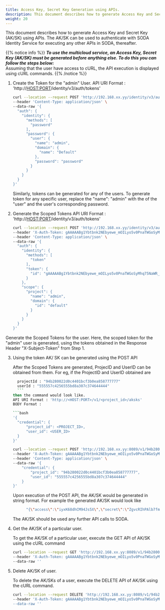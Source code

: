 ```yaml
---
title: Access Key, Secret Key Generation using APIs.
description: This document describes how to generate Access Key and Secret Key (AK/SK) using APIs.
weight: 20
---
```

This document describes how to generate Access Key and Secret Key (AK/SK) using APIs. The AK/SK can be used to authenticate with SODA Identity Service for executing any other APIs in SODA, thereafter.

{{% notice info %}}
**_To use the multicloud service, an Access Key, Secret Key (AK/SK) must be generated before anything else. To do this you can follow the steps below:_**  <br />
Assuming that the user have access to cURL, the API execution is displayed using cURL commands.
{{% /notice %}}


1. Create the Token for the "admin" User.
API URI Format : 'http://<HOST:PORT>/identity/v3/auth/tokens'

    ```bash
    curl --location --request POST 'http://192.168.xx.yy/identity/v3/auth/tokens' \
    --header 'Content-Type: application/json' \
    --data-raw '{
      "auth": {
        "identity": {
          "methods": [
            "password"
          ],
          "password": {
            "user": {
              "name": "admin",
              "domain": {
                "name": "Default"
              },
              "password": "password"
            }
          }
        }
      }
    }'
    ```
      Similarly, tokens can be generated for any of the users. To generate token for any specific user, replace the "name": "admin" with the <user-name> of the "user" and the user's corresponding password. 

2. Generate the Scoped Tokens 
API URI Format : 'http://<HOST:PORT>/identity/v3/auth/tokens'

    ```bash
    curl --location --request POST 'http://192.168.xx.yy/identity/v3/auth/tokens' \
    --header 'X-Auth-Token: gAAAAABg1Ybtbnk2NEbyewe_mOILyo5v0PnaTWGoSyMhq75NaWR_L111111111111111111111_I222222222_M3333333333_ICZUHCIDLtU0pIcKGAvN9zJKXaXBQQIf27a3uq2WM8eQroQ-CMc1-riHbCbrs_iFucc2Z4RCGEzxL6YqTvlzBoarjIsx5' \
    --header 'Content-Type: application/json' \
    --data-raw '{
      "auth": {
        "identity": {
          "methods": [
            "token"
          ],
          "token": {
            "id": "gAAAAABg1Ybtbnk2NEbyewe_mOILyo5v0PnaTWGoSyMhq75NaWR_L111111111111111111111_I222222222_M3333333333_ICZUHCIDLtU0pIcKGAvN9zJKXaXBQQIf27a3uq2WM8eQroQ-CMc1-riHbCbrs_iFucc2Z4RCGEzxL6YqTvlzBoarjIsx5"
          }
        },
        "scope": {
          "project": {
            "name": "admin",
            "domain": {
              "id": "default"
            }
          }
        }
      }
    }'
    ```

Generate the Scoped Tokens for the user. Here, the scoped token for the "admin" user is generated, using the tokens obtained in the Response Header "X-Subject-Token" from Step 1. 

3. Using the token AK/ SK can be generated using the POST API 

      After the Scoped Tokens are generated, ProjecID and UserID can be obtained from them. 
      For eg, if the ProjectID and UserID obtained are 
      ```bash
        projectId : "94b280022d0c4401bcf3b0ea858777777" 
        userId : "555557c4256555bd8a307c374644444" 
        ```
    then the command would look like. 
    API URI Format : 'http://<HOST:PORT>/v1/<project_id>/aksks'
    BODY Format :

    ```bash
    '{
        "credential": {
            "project_id": <PROJECT_ID>,
            "user_id": <USER_ID>
        }
    }'
    ```

    ```bash
    curl --location --request POST 'http://192.168.xx.yy:8089/v1/94b280022d0c4401bcf3b0ea858777777/aksks' \
    --header 'X-Auth-Token: gAAAAABg1Ybtbnk2NEbyewe_mOILyo5v0PnaTWGoSyMhq75NaWR_L111111111111111111111_I222222222_M3333333333_ICZUHCIDLtU0pIcKGAvN9zJKXaXBQQIf27a3uq2WM8eQroQ-CMc1-riHbCbrs_iFucc2Z4RCGEzxL6YqTvlzBoarjIsx5' \
    --header 'Content-Type: application/json' \
    --data-raw '{
        "credential": {
            "project_id": "94b280022d0c4401bcf3b0ea858777777",
            "user_id": "555557c4256555bd8a307c374644444"
        }
    }'

    ```

    Upon execution of the POST API, the AK/SK would be generated in string format. For example the generated AK/SK would look like 
    ```bash
          "{\"access\":\"iyxK68dhCM94Js5X\",\"secret\":\"ZgvcRIhPAlb7fm10xX4xzdO8zhuDZu6y\"}"
    ```
    The AK/SK should be used any further API calls to SODA.


4.  Get the AK/SK of a particular user. 

    To get the AK/SK of a particular user, execute the GET API of AK/SK using the cURL command

    ```bash
    curl --location --request GET 'http://192.168.xx.yy:8089/v1/94b280022d0c4401bcf3b0ea858777777/aksks/555557c4256555bd8a307c374644444' \
    --header 'X-Auth-Token: gAAAAABg1Ybtbnk2NEbyewe_mOILyo5v0PnaTWGoSyMhq75NaWR_L111111111111111111111_I222222222_M3333333333_ICZUHCIDLtU0pIcKGAvN9zJKXaXBQQIf27a3uq2WM8eQroQ-CMc1-riHbCbrs_iFucc2Z4RCGEzxL6YqTvlzBoarjIsx5' \
    --data-raw ''
    ```


5. Delete AK/SK of user. 

    To delete the AK/SKs of a user, execute the DELETE API of AK/SK using the cURL command.

    ```bash
    curl --location --request DELETE 'http://192.168.xx.yy:8089/v1/94b280022d0c4401bcf3b0ea858777777/aksks/555557c4256555bd8a307c374644444' \
    --header 'X-Auth-Token: gAAAAABg1Ybtbnk2NEbyewe_mOILyo5v0PnaTWGoSyMhq75NaWR_L111111111111111111111_I222222222_M3333333333_ICZUHCIDLtU0pIcKGAvN9zJKXaXBQQIf27a3uq2WM8eQroQ-CMc1-riHbCbrs_iFucc2Z4RCGEzxL6YqTvlzBoarjIsx5'' \
    --data-raw ''
    ```